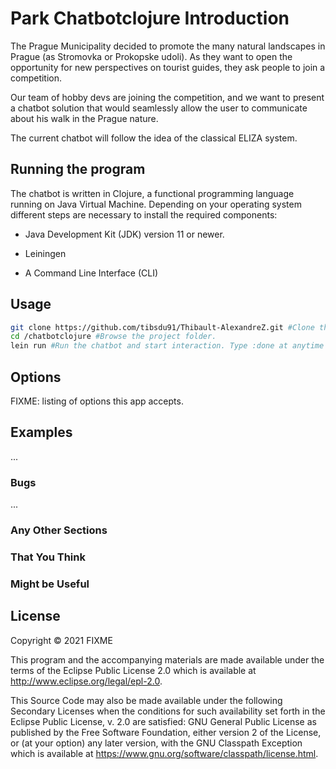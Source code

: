 # Park Chatbotclojure Introduction

The Prague Municipality decided to promote the many natural landscapes in Prague (as
Stromovka or Prokopske udoli). As they want to open the opportunity for new perspectives on
tourist guides, they ask people to join a competition.

Our team of hobby devs are joining the competition, and we want to present a chatbot solution that would seamlessly allow the user to communicate about his walk in the Prague nature.

The current chatbot will follow the idea of the classical ELIZA system.

## Running the program

The chatbot is written in Clojure, a functional programming language running on Java Virtual Machine. Depending on your operating system different steps are necessary to install the required components:

* Java Development Kit (JDK) version 11 or newer.

* Leiningen

* A Command Line Interface (CLI)

## Usage

```sh
git clone https://github.com/tibsdu91/Thibault-AlexandreZ.git #Clone the github repository, request your Gituhub credentials.
cd /chatbotclojure #Browse the project folder.
lein run #Run the chatbot and start interaction. Type :done at anytime to quit the app.
```


## Options

FIXME: listing of options this app accepts.

## Examples

...

### Bugs

...

### Any Other Sections
### That You Think
### Might be Useful

## License

Copyright © 2021 FIXME

This program and the accompanying materials are made available under the
terms of the Eclipse Public License 2.0 which is available at
http://www.eclipse.org/legal/epl-2.0.

This Source Code may also be made available under the following Secondary
Licenses when the conditions for such availability set forth in the Eclipse
Public License, v. 2.0 are satisfied: GNU General Public License as published by
the Free Software Foundation, either version 2 of the License, or (at your
option) any later version, with the GNU Classpath Exception which is available
at https://www.gnu.org/software/classpath/license.html.
